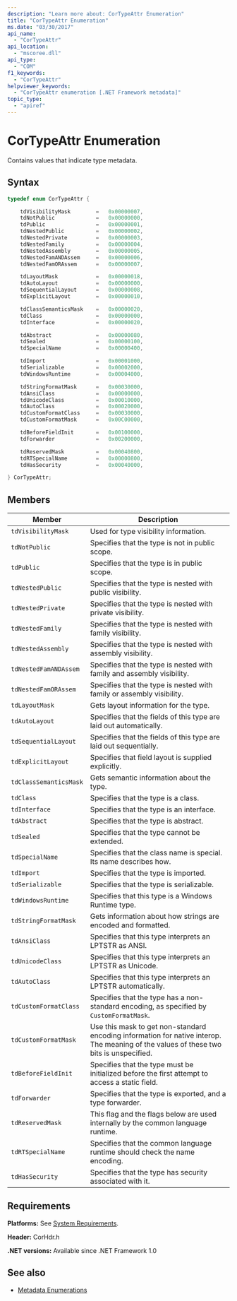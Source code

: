 ```yaml
---
description: "Learn more about: CorTypeAttr Enumeration"
title: "CorTypeAttr Enumeration"
ms.date: "03/30/2017"
api_name:
  - "CorTypeAttr"
api_location:
  - "mscoree.dll"
api_type:
  - "COM"
f1_keywords:
  - "CorTypeAttr"
helpviewer_keywords:
  - "CorTypeAttr enumeration [.NET Framework metadata]"
topic_type:
  - "apiref"
---
```

# CorTypeAttr Enumeration

Contains values that indicate type metadata.

## Syntax

```cpp
typedef enum CorTypeAttr {

    tdVisibilityMask        =   0x00000007,
    tdNotPublic             =   0x00000000,
    tdPublic                =   0x00000001,
    tdNestedPublic          =   0x00000002,
    tdNestedPrivate         =   0x00000003,
    tdNestedFamily          =   0x00000004,
    tdNestedAssembly        =   0x00000005,
    tdNestedFamANDAssem     =   0x00000006,
    tdNestedFamORAssem      =   0x00000007,

    tdLayoutMask            =   0x00000018,
    tdAutoLayout            =   0x00000000,
    tdSequentialLayout      =   0x00000008,
    tdExplicitLayout        =   0x00000010,

    tdClassSemanticsMask    =   0x00000020,
    tdClass                 =   0x00000000,
    tdInterface             =   0x00000020,

    tdAbstract              =   0x00000080,
    tdSealed                =   0x00000100,
    tdSpecialName           =   0x00000400,

    tdImport                =   0x00001000,
    tdSerializable          =   0x00002000,
    tdWindowsRuntime        =   0x00004000,

    tdStringFormatMask      =   0x00030000,
    tdAnsiClass             =   0x00000000,
    tdUnicodeClass          =   0x00010000,
    tdAutoClass             =   0x00020000,
    tdCustomFormatClass     =   0x00030000,
    tdCustomFormatMask      =   0x00C00000,

    tdBeforeFieldInit       =   0x00100000,
    tdForwarder             =   0x00200000,

    tdReservedMask          =   0x00040800,
    tdRTSpecialName         =   0x00000800,
    tdHasSecurity           =   0x00040000,

} CorTypeAttr;
```

## Members

|Member|Description|
|------------|-----------------|
|`tdVisibilityMask`|Used for type visibility information.|
|`tdNotPublic`|Specifies that the type is not in public scope.|
|`tdPublic`|Specifies that the type is in public scope.|
|`tdNestedPublic`|Specifies that the type is nested with public visibility.|
|`tdNestedPrivate`|Specifies that the type is nested with private visibility.|
|`tdNestedFamily`|Specifies that the type is nested with family visibility.|
|`tdNestedAssembly`|Specifies that the type is nested with assembly visibility.|
|`tdNestedFamANDAssem`|Specifies that the type is nested with family and assembly visibility.|
|`tdNestedFamORAssem`|Specifies that the type is nested with family or assembly visibility.|
|`tdLayoutMask`|Gets layout information for the type.|
|`tdAutoLayout`|Specifies that the fields of this type are laid out automatically.|
|`tdSequentialLayout`|Specifies that the fields of this type are laid out sequentially.|
|`tdExplicitLayout`|Specifies that field layout is supplied explicitly.|
|`tdClassSemanticsMask`|Gets semantic information about the type.|
|`tdClass`|Specifies that the type is a class.|
|`tdInterface`|Specifies that the type is an interface.|
|`tdAbstract`|Specifies that the type is abstract.|
|`tdSealed`|Specifies that the type cannot be extended.|
|`tdSpecialName`|Specifies that the class name is special. Its name describes how.|
|`tdImport`|Specifies that the type is imported.|
|`tdSerializable`|Specifies that the type is serializable.|
|`tdWindowsRuntime`|Specifies that this type is a Windows Runtime type.|
|`tdStringFormatMask`|Gets information about how strings are encoded and formatted.|
|`tdAnsiClass`|Specifies that this type interprets an LPTSTR as ANSI.|
|`tdUnicodeClass`|Specifies that this type interprets an LPTSTR as Unicode.|
|`tdAutoClass`|Specifies that this type interprets an LPTSTR automatically.|
|`tdCustomFormatClass`|Specifies that the type has a non-standard encoding, as specified by `CustomFormatMask`.|
|`tdCustomFormatMask`|Use this mask to get non-standard encoding information for native interop. The meaning of the values of these two bits is unspecified.|
|`tdBeforeFieldInit`|Specifies that the type must be initialized before the first attempt to access a static field.|
|`tdForwarder`|Specifies that the type is exported, and a type forwarder.|
|`tdReservedMask`|This flag and the flags below are used internally by the common language runtime.|
|`tdRTSpecialName`|Specifies that the common language runtime should check the name encoding.|
|`tdHasSecurity`|Specifies that the type has security associated with it.|

## Requirements

 **Platforms:** See [System Requirements](../../../framework/get-started/system-requirements.md).

 **Header:** CorHdr.h

 **.NET versions:** Available since .NET Framework 1.0

## See also

- [Metadata Enumerations](metadata-enumerations.md)
